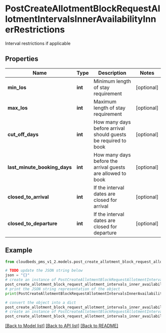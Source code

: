 # PostCreateAllotmentBlockRequestAllotmentIntervalsInnerAvailabilityInnerRestrictions

Interval restrictions if applicable

## Properties

Name | Type | Description | Notes
------------ | ------------- | ------------- | -------------
**min_los** | **int** | Minimum length of stay requirement | [optional] 
**max_los** | **int** | Maximum length of stay requirement | [optional] 
**cut_off_days** | **int** | How many days before arrival should guests be required to book | [optional] 
**last_minute_booking_days** | **int** | How many days before the arrival guests are allowed to book | [optional] 
**closed_to_arrival** | **int** | If the interval dates are closed for arrival | [optional] 
**closed_to_departure** | **int** | If the interval dates are closed for departure | [optional] 

## Example

```python
from cloudbeds_pms_v1_2.models.post_create_allotment_block_request_allotment_intervals_inner_availability_inner_restrictions import PostCreateAllotmentBlockRequestAllotmentIntervalsInnerAvailabilityInnerRestrictions

# TODO update the JSON string below
json = "{}"
# create an instance of PostCreateAllotmentBlockRequestAllotmentIntervalsInnerAvailabilityInnerRestrictions from a JSON string
post_create_allotment_block_request_allotment_intervals_inner_availability_inner_restrictions_instance = PostCreateAllotmentBlockRequestAllotmentIntervalsInnerAvailabilityInnerRestrictions.from_json(json)
# print the JSON string representation of the object
print(PostCreateAllotmentBlockRequestAllotmentIntervalsInnerAvailabilityInnerRestrictions.to_json())

# convert the object into a dict
post_create_allotment_block_request_allotment_intervals_inner_availability_inner_restrictions_dict = post_create_allotment_block_request_allotment_intervals_inner_availability_inner_restrictions_instance.to_dict()
# create an instance of PostCreateAllotmentBlockRequestAllotmentIntervalsInnerAvailabilityInnerRestrictions from a dict
post_create_allotment_block_request_allotment_intervals_inner_availability_inner_restrictions_from_dict = PostCreateAllotmentBlockRequestAllotmentIntervalsInnerAvailabilityInnerRestrictions.from_dict(post_create_allotment_block_request_allotment_intervals_inner_availability_inner_restrictions_dict)
```
[[Back to Model list]](../README.md#documentation-for-models) [[Back to API list]](../README.md#documentation-for-api-endpoints) [[Back to README]](../README.md)


